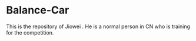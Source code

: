 # Balance-Car
This is the repository of Jiowei . He is a normal person in CN who is training for the competition.
